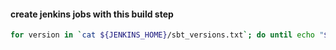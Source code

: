 #### create jenkins jobs with this build step

```bash
for version in `cat ${JENKINS_HOME}/sbt_versions.txt`; do until echo "$version"; do sleep 5; done; done
```

